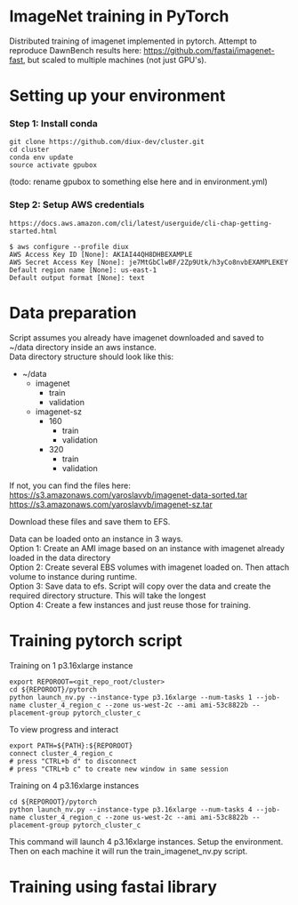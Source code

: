 # ImageNet training in PyTorch

Distributed training of imagenet implemented in pytorch.
Attempt to reproduce DawnBench results here: https://github.com/fastai/imagenet-fast, but scaled to multiple machines (not just GPU's).

# Setting up your environment

### Step 1: Install conda
```
git clone https://github.com/diux-dev/cluster.git
cd cluster
conda env update
source activate gpubox
```

(todo: rename gpubox to something else here and in environment.yml)

### Step 2: Setup AWS credentials
```
https://docs.aws.amazon.com/cli/latest/userguide/cli-chap-getting-started.html
```
```
$ aws configure --profile diux
AWS Access Key ID [None]: AKIAI44QH8DHBEXAMPLE
AWS Secret Access Key [None]: je7MtGbClwBF/2Zp9Utk/h3yCo8nvbEXAMPLEKEY
Default region name [None]: us-east-1
Default output format [None]: text
```

# Data preparation
Script assumes you already have imagenet downloaded and saved to ~/data directory inside an aws instance.  
Data directory structure should look like this:
- ~/data
  - imagenet
    - train
    - validation
  - imagenet-sz
    - 160
      - train
      - validation
    - 320
      - train
      - validation


If not, you can find the files here:  
https://s3.amazonaws.com/yaroslavvb/imagenet-data-sorted.tar  
https://s3.amazonaws.com/yaroslavvb/imagenet-sz.tar  

Download these files and save them to EFS. 

Data can be loaded onto an instance in 3 ways.  
Option 1: Create an AMI image based on an instance with imagenet already loaded in the data directory  
Option 2: Create several EBS volumes with imagenet loaded on. Then attach volume to instance during runtime.  
Option 3: Save data to efs. Script will copy over the data and create the required directory structure. This will take the longest  
Option 4: Create a few instances and just reuse those for training.

# Training pytorch script

Training on 1 p3.16xlarge instance

```
export REPOROOT=<git_repo_root/cluster>
cd ${REPOROOT}/pytorch
python launch_nv.py --instance-type p3.16xlarge --num-tasks 1 --job-name cluster_4_region_c --zone us-west-2c --ami ami-53c8822b --placement-group pytorch_cluster_c
```

To view progress and interact

```
export PATH=${PATH}:${REPOROOT}
connect cluster_4_region_c
# press "CTRL+b d" to disconnect
# press "CTRL+b c" to create new window in same session
```

Training on 4 p3.16xlarge instances
```
cd ${REPOROOT}/pytorch
python launch_nv.py --instance-type p3.16xlarge --num-tasks 4 --job-name cluster_4_region_c --zone us-west-2c --ami ami-53c8822b --placement-group pytorch_cluster_c
```
This command will launch 4 p3.16xlarge instances. Setup the environment. 
Then on each machine it will run the train_imagenet_nv.py script.

# Training using fastai library
